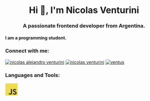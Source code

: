 <h1 align="center">Hi 👋, I'm Nicolas Venturini</h1>
<h3 align="center">A passionate frontend developer from Argentina.</h3>

<h4 align="left">I am a programming student.</h4>
<h4 align="left"></h4>
<h4 align="left"></h4>
<h4 align="left"></h4>
<h4 align="left"></h4>
<h4 align="left"></h4>
<h3 align="left">Connect with me:</h3>
<p align="left">
<a href="https://www.linkedin.com/in/nicolas-alejandro-venturini-b7aa28212/" target="blank"><img align="center" src="https://raw.githubusercontent.com/rahuldkjain/github-profile-readme-generator/master/src/images/icons/Social/linked-in-alt.svg" alt="nicolas alejandro venturini" height="30" width="40" /></a>
<a href="https://www.facebook.com/ventuss5" target="blank"><img align="center" src="https://raw.githubusercontent.com/rahuldkjain/github-profile-readme-generator/master/src/images/icons/Social/facebook.svg" alt="nicolas venturini" height="30" width="40" /></a>
<a href="https://discord.gg/ventus#9781" target="blank"><img align="center" src="https://raw.githubusercontent.com/rahuldkjain/github-profile-readme-generator/master/src/images/icons/Social/discord.svg" alt="ventus" height="30" width="40" /></a>
</p>

<h3 align="left">Languages and Tools:</h3>
<p align="left"> <a href="https://developer.mozilla.org/en-US/docs/Web/JavaScript" target="_blank" rel="noreferrer"> <img src="https://raw.githubusercontent.com/devicons/devicon/master/icons/javascript/javascript-original.svg" alt="javascript" width="40" height="40"/> </a> </p>
